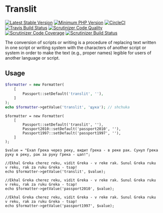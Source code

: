 # Translit

[![Latest Stable Version](https://img.shields.io/packagist/v/imega/translit.svg?style=flat-square)](https://packagist.org/packages/imega/translit)
[![Minimum PHP Version](https://img.shields.io/badge/php-%3E%3D%205.4-8892BF.svg?style=flat-square)](https://php.net/)
[![CircleCI](https://circleci.com/gh/iMega/translit.svg?style=svg)](https://circleci.com/gh/iMega/translit)
[![Travis Build Status](https://travis-ci.org/iMega/translit.svg?branch=master)](https://travis-ci.org/iMega/translit)
[![Scrutinizer Code Quality](https://scrutinizer-ci.com/g/iMega/translit/badges/quality-score.png?b=master)](https://scrutinizer-ci.com/g/iMega/translit/?branch=master)
[![Scrutinizer Code Coverage](https://scrutinizer-ci.com/g/iMega/translit/badges/coverage.png?b=master)](https://scrutinizer-ci.com/g/iMega/translit/?branch=master)
[![Scrutinizer Build Status](https://scrutinizer-ci.com/g/iMega/translit/badges/build.png?b=master)](https://scrutinizer-ci.com/g/iMega/translit/build-status/master)

The conversion of scripts or writing is a procedure of replacing text written in one script or writing system with the characters of another script or system in order to make the text (e.g., proper names) legible for users of another language or script.

## Usage

```php
$formatter = new Formatter(
    [
        Passport::setDefault('translit', ''),
    ]
);
echo $formatter->getValue('translit', 'щука'); // shchuka
```

```
$formatter = new Formatter(
    [
        Passport::setDefault('translit', ''),
        Passport2010::setDefault('passport2010', ''),
        Passport1997::setDefault('passport1997', ''),
    ]
);

$value = "Ехал Грека через реку, видит Грека - в реке рак. Сунул Грека руку в реку, рак за руку Грека - цап!";

//Ekhal Greka cherez reku, vidit Greka - v reke rak. Sunul Greka ruku v reku, rak za ruku Greka - tsap!
echo $formatter->getValue('translit', $value);

//Ekhal Greka cherez reku, vidit Greka - v reke rak. Sunul Greka ruku v reku, rak za ruku Greka - tcap!
echo $formatter->getValue('passport2010', $value);

//Ekhal Greka cherez reku, vidit Greka - v reke rak. Sunul Greka ruku v reku, rak za ruku Greka - tsap!
echo $formatter->getValue('passport1997', $value);
```
